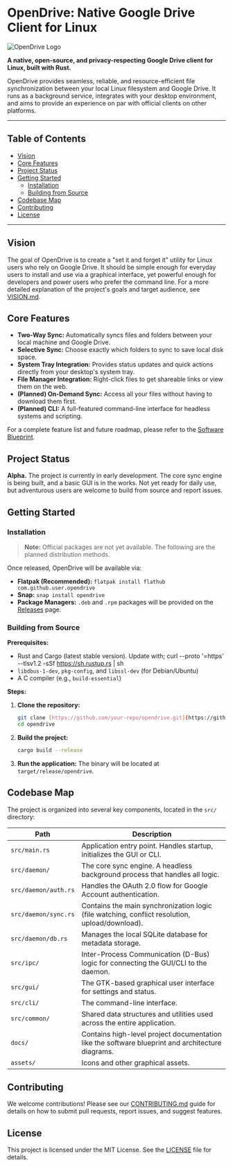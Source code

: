 # OpenDrive: Native Google Drive Client for Linux

![OpenDrive Logo](https://placehold.co/600x300/7c3aed/ffffff?text=OpenDrive)

**A native, open-source, and privacy-respecting Google Drive client for Linux, built with Rust.**

OpenDrive provides seamless, reliable, and resource-efficient file synchronization between your local Linux filesystem and Google Drive. It runs as a background service, integrates with your desktop environment, and aims to provide an experience on par with official clients on other platforms.

---

## Table of Contents

- [Vision](#vision)
- [Core Features](#core-features)
- [Project Status](#project-status)
- [Getting Started](#getting-started)
    - [Installation](#installation)
    - [Building from Source](#building-from-source)
- [Codebase Map](#codebase-map)
- [Contributing](#contributing)
- [License](#license)

---

## Vision

The goal of OpenDrive is to create a "set it and forget it" utility for Linux users who rely on Google Drive. It should be simple enough for everyday users to install and use via a graphical interface, yet powerful enough for developers and power users who prefer the command line. For a more detailed explanation of the project's goals and target audience, see [VISION.md](VISION.md).

## Core Features

- **Two-Way Sync:** Automatically syncs files and folders between your local machine and Google Drive.
- **Selective Sync:** Choose exactly which folders to sync to save local disk space.
- **System Tray Integration:** Provides status updates and quick actions directly from your desktop's system tray.
- **File Manager Integration:** Right-click files to get shareable links or view them on the web.
- **(Planned) On-Demand Sync:** Access all your files without having to download them first.
- **(Planned) CLI:** A full-featured command-line interface for headless systems and scripting.

For a complete feature list and future roadmap, please refer to the [Software Blueprint](VISION.md).

## Project Status

**Alpha.** The project is currently in early development. The core sync engine is being built, and a basic GUI is in the works. Not yet ready for daily use, but adventurous users are welcome to build from source and report issues.

## Getting Started

### Installation

> **Note:** Official packages are not yet available. The following are the planned distribution methods.

Once released, OpenDrive will be available via:

- **Flatpak (Recommended):** `flatpak install flathub com.github.user.opendrive`
- **Snap:** `snap install opendrive`
- **Package Managers:** `.deb` and `.rpm` packages will be provided on the [Releases](https://github.com/your-repo/opendrive/releases) page.

### Building from Source

**Prerequisites:**
- Rust and Cargo (latest stable version). Update with; curl --proto '=https' --tlsv1.2 -sSf https://sh.rustup.rs | sh
- `libdbus-1-dev`, `pkg-config`, and `libssl-dev` (for Debian/Ubuntu)
- A C compiler (e.g., `build-essential`)

**Steps:**
1.  **Clone the repository:**
    ```bash
    git clone [https://github.com/your-repo/opendrive.git](https://github.com/your-repo/opendrive.git)
    cd opendrive
    ```
2.  **Build the project:**
    ```bash
    cargo build --release
    ```
3.  **Run the application:**
    The binary will be located at `target/release/opendrive`.

## Codebase Map

The project is organized into several key components, located in the `src/` directory:

| Path                     | Description                                                                                              |
| ------------------------ | -------------------------------------------------------------------------------------------------------- |
| `src/main.rs`            | Application entry point. Handles startup, initializes the GUI or CLI.                                    |
| `src/daemon/`            | The core sync engine. A headless background process that handles all logic.                              |
| `src/daemon/auth.rs`     | Handles the OAuth 2.0 flow for Google Account authentication.                                            |
| `src/daemon/sync.rs`     | Contains the main synchronization logic (file watching, conflict resolution, upload/download).           |
| `src/daemon/db.rs`       | Manages the local SQLite database for metadata storage.                                                  |
| `src/ipc/`               | Inter-Process Communication (D-Bus) logic for connecting the GUI/CLI to the daemon.                        |
| `src/gui/`               | The GTK-based graphical user interface for settings and status.                                          |
| `src/cli/`               | The command-line interface.                                                                              |
| `src/common/`            | Shared data structures and utilities used across the entire application.                                 |
| `docs/`                  | Contains high-level project documentation like the software blueprint and architecture diagrams.         |
| `assets/`                | Icons and other graphical assets.                                                                        |

## Contributing

We welcome contributions! Please see our [CONTRIBUTING.md](CONTRIBUTING.md) guide for details on how to submit pull requests, report issues, and suggest features.

## License

This project is licensed under the MIT License. See the [LICENSE](LICENSE) file for details.

